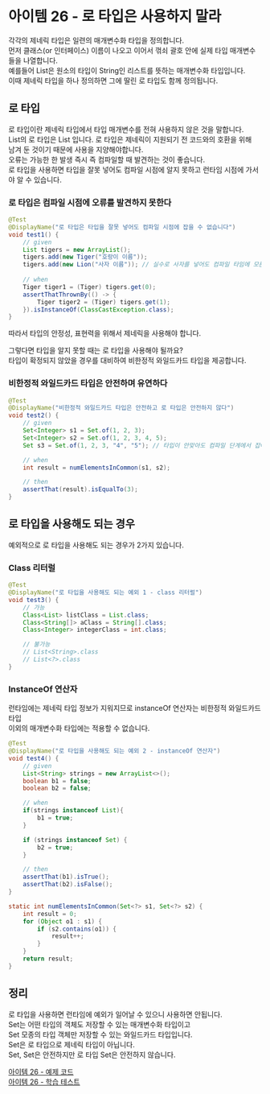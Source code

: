 # 아이템 26 - 로 타입은 사용하지 말라

각각의 제네릭 타입은 일련의 매개변수화 타입을 정의합니다.   
먼저 클래스(or 인터페이스) 이름이 나오고 이어서 꺾쇠 괄호 안에 실제 타입 매개변수들을 나열합니다.       
예를들어 List<String>은 원소의 타입이 String인 리스트를 뜻하는 매개변수화 타입입니다.       
이때 제네릭 타입을 하나 정의하면 그에 딸린 로 타입도 함께 정의됩니다.   


## 로 타입

로 타입이란 제네릭 타입에서 타입 매개변수를 전혀 사용하지 않은 것을 말합니다.   
List<E>의 로 타입은 List 입니다. 로 타입은 제네릭이 지원되기 전 코드와의 호환을 위해   
남겨 둔 것이기 때문에 사용을 지양해야합니다.   
오류는 가능한 한 발생 즉시 즉 컴파일할 때 발견하는 것이 좋습니다.   
로 타입을 사용하면 타입을 잘못 넣어도 컴파일 시점에 알지 못하고 런타임 시점에 가서야 알 수 있습니다.   

### 로 타입은 컴파일 시점에 오류를 발견하지 못한다

````java
@Test
@DisplayName("로 타입은 타입을 잘못 넣어도 컴파일 시점에 잡을 수 없습니다")
void test1() {
    // given
    List tigers = new ArrayList();
    tigers.add(new Tiger("호랑이 이름"));
    tigers.add(new Lion("사자 이름")); // 실수로 사자를 넣어도 컴파일 타임에 모른다
    
    // when
    Tiger tiger1 = (Tiger) tigers.get(0);
    assertThatThrownBy(() -> {
        Tiger tiger2 = (Tiger) tigers.get(1);
    }).isInstanceOf(ClassCastException.class);
}
````

따라서 타입의 안정성, 표현력을 위해서 제네릭을 사용해야 합니다.     

그렇다면 타입을 알지 못할 때는 로 타입을 사용해야 될까요?    
타입이 확정되지 않았을 경우를 대비하여 비한정적 와일드카드 타입을 제공합니다.   

### 비한정적 와일드카드 타입은 안전하며 유연하다

````java
@Test
@DisplayName("비한정적 와일드카드 타입은 안전하고 로 타입은 안전하지 않다")
void test2() {
    // given
    Set<Integer> s1 = Set.of(1, 2, 3);
    Set<Integer> s2 = Set.of(1, 2, 3, 4, 5);
    Set s3 = Set.of(1, 2, 3, "4", "5"); // 타입이 안맞아도 컴파일 단계에서 잡아주지 못한다

    // when
    int result = numElementsInCommon(s1, s2);

    // then
    assertThat(result).isEqualTo(3);
}
````

## 로 타입을 사용해도 되는 경우

예외적으로 로 타입을 사용해도 되는 경우가 2가지 있습니다.    

### Class 리터럴

````java
@Test
@DisplayName("로 타입을 사용해도 되는 예외 1 - class 리터럴")
void test3() {
    // 가능
    Class<List> listClass = List.class;
    Class<String[]> aClass = String[].class;
    Class<Integer> integerClass = int.class;

    // 불가능
    // List<String>.class
    // List<?>.class
}
````

### InstanceOf 연산자

런타임에는 제네릭 타입 정보가 지워지므로 instanceOf 연산자는 비한정적 와일드카드 타입    
이외의 매개변수화 타입에는 적용할 수 없습니다.       

````java
@Test
@DisplayName("로 타입을 사용해도 되는 예외 2 - instanceOf 연산자")
void test4() {
    // given
    List<String> strings = new ArrayList<>();
    boolean b1 = false;
    boolean b2 = false;

    // when
    if(strings instanceof List){
        b1 = true;
    }

    if (strings instanceof Set) {
        b2 = true;
    }

    // then
    assertThat(b1).isTrue();
    assertThat(b2).isFalse();
}

static int numElementsInCommon(Set<?> s1, Set<?> s2) {
    int result = 0;
    for (Object o1 : s1) {
        if (s2.contains(o1)) {
            result++;
        }
    }
    return result;
}
````

## 정리
 
로 타입을 사용하면 런타임에 예외가 일어날 수 있으니 사용하면 안됩니다.    
Set<Object>는 어떤 타입의 객체도 저장할 수 있는 매개변수화 타입이고    
Set<?> 모종의 타입 객체만 저장할 수 있는 와일드카드 타입입니다.<br> 
Set은 로 타입으로 제네릭 타입이 아닙니다.<br>
Set<Object>, Set<?>은 안전하지만 로 타입 Set은 안전하지 않습니다.        

[아이템 26 - 예제 코드](https://github.com/320Hwany/EffectiveJava/tree/main/src/main/java/effective/chapter5/item26)                  
[아이템 26 - 학습 테스트](https://github.com/320Hwany/EffectiveJava/tree/main/src/test/java/effective/chapter5/item26) 